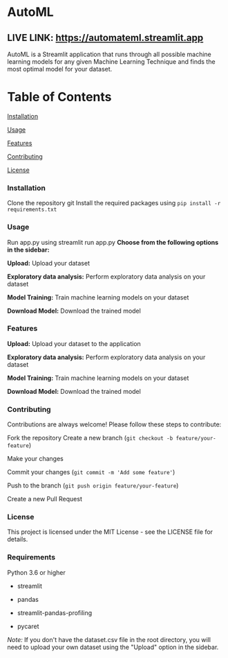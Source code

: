# AutoML

## LIVE LINK: https://automateml.streamlit.app

AutoML is a Streamlit application that runs through all possible machine learning models for any given Machine Learning Technique and finds the most optimal model for your dataset.

# Table of Contents

[Installation](#Installation)

[Usage](#Usage)

[Features](#Features)

[Contributing](#Contributing)

[License](#License)

### Installation

Clone the repository
git
Install the required packages using `pip install -r requirements.txt`

### Usage

Run app.py using streamlit run app.py
**Choose from the following options in the sidebar:**

**Upload:** Upload your dataset

**Exploratory data analysis:** Perform exploratory data analysis on your dataset

**Model Training:** Train machine learning models on your dataset

**Download Model:** Download the trained model

### Features

**Upload:** Upload your dataset to the application

**Exploratory data analysis:** Perform exploratory data analysis on your dataset

**Model Training:** Train machine learning models on your dataset

**Download Model:** Download the trained model

### Contributing

Contributions are always welcome! Please follow these steps to contribute:

Fork the repository
Create a new branch (`git checkout -b feature/your-feature`)

Make your changes

Commit your changes (`git commit -m 'Add some feature'`)

Push to the branch (`git push origin feature/your-feature`)

Create a new Pull Request

### License

This project is licensed under the MIT License - see the LICENSE file for details.

### Requirements

Python 3.6 or higher

- streamlit

- pandas

- streamlit-pandas-profiling

- pycaret

_Note:_ If you don't have the dataset.csv file in the root directory, you will need to upload your own dataset using the "Upload" option in the sidebar.
